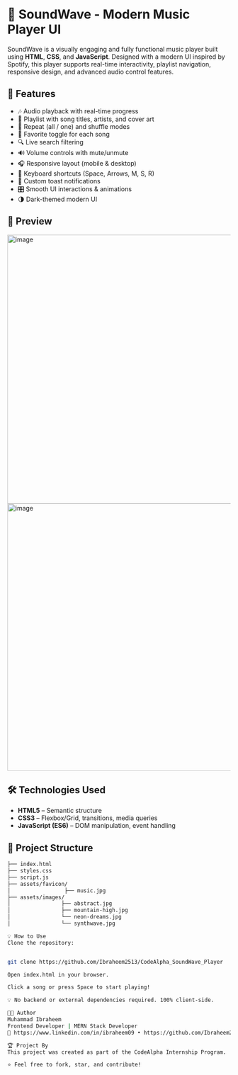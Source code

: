 # 🎵 SoundWave - Modern Music Player UI

SoundWave is a visually engaging and fully functional music player built using **HTML**, **CSS**, and **JavaScript**. Designed with a modern UI inspired by Spotify, this player supports real-time interactivity, playlist navigation, responsive design, and advanced audio control features.

## 🚀 Features

- 🎶 Audio playback with real-time progress
- 📃 Playlist with song titles, artists, and cover art
- 🔁 Repeat (all / one) and shuffle modes
- 💖 Favorite toggle for each song
- 🔍 Live search filtering
- 🔊 Volume controls with mute/unmute
- 🎧 Responsive layout (mobile & desktop)
- 🎹 Keyboard shortcuts (Space, Arrows, M, S, R)
- 🔔 Custom toast notifications
- 🎛️ Smooth UI interactions & animations
- 🌗 Dark-themed modern UI

## 📸 Preview

<img width="1366" height="607" alt="image" src="https://github.com/user-attachments/assets/56bf2a6e-9be2-4ce6-ada6-be2f1f2967a6" />
<img width="1366" height="604" alt="image" src="https://github.com/user-attachments/assets/5acdf21f-384d-4eec-9cbe-e0b79e115484" />


## 🛠️ Technologies Used

- **HTML5** – Semantic structure
- **CSS3** – Flexbox/Grid, transitions, media queries
- **JavaScript (ES6)** – DOM manipulation, event handling

## 📁 Project Structure

```bash
├── index.html
├── styles.css
├── script.js
├── assets/favicon/
│                 ├── music.jpg
├── assets/images/
│                ├── abstract.jpg
│                ├── mountain-high.jpg
│                └── neon-dreams.jpg
│                └── synthwave.jpg

💡 How to Use
Clone the repository:


git clone https://github.com/Ibraheem2513/CodeAlpha_SoundWave_Player

Open index.html in your browser.

Click a song or press Space to start playing!

💡 No backend or external dependencies required. 100% client-side.

🧑‍💻 Author
Muhammad Ibraheem
Frontend Developer | MERN Stack Developer
🔗 https://www.linkedin.com/in/ibraheem09 • https://github.com/Ibraheem2513

🏆 Project By
This project was created as part of the CodeAlpha Internship Program.

⭐ Feel free to fork, star, and contribute!
